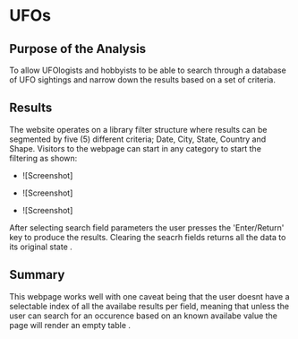 # UFOs


## Purpose of the Analysis
To allow UFOlogists and hobbyists to be able to search through a database of UFO sightings and narrow down the results based on a set of criteria.

## Results
The website operates on a library filter structure where results can be segmented by five (5) different criteria; Date, City, State, Country and Shape. 
Visitors to the webpage can start in any category to start the filtering as shown:

* ![Screenshot]

* ![Screenshot]

* ![Screenshot]

After selecting search field parameters the user presses the 'Enter/Return' key to produce the results.
Clearing the seacrh fields returns all the data to its original state . 

## Summary
This webpage works well with one caveat being that the user doesnt have a selectable index of all the availabe results per field, meaning that unless the user can search for an occurence based on an known availabe value the page will render an empty table . 
